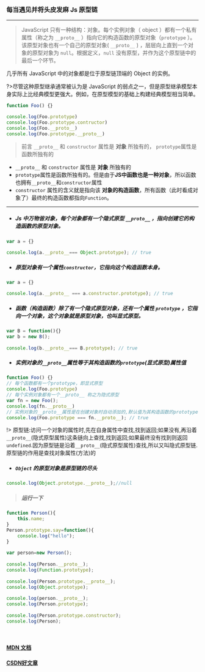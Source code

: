 ### 每当遇见并将头皮发麻 Js 原型链

---

> JavaScript 只有一种结构：对象。每个实例对象（ object ）都有一个私有属性（称之为 `__proto__` ）指向它的构造函数的原型对象（`prototype` ）。该原型对象也有一个自己的原型对象( `__proto__` ) ，层层向上直到一个对象的原型对象为 `null`。根据定义，`null` 没有原型，并作为这个原型链中的最后一个环节。

几乎所有 JavaScript 中的对象都是位于原型链顶端的 Object 的实例。

?>尽管这种原型继承通常被认为是 JavaScript 的弱点之一，但是原型继承模型本身实际上比经典模型更强大。例如，在原型模型的基础上构建经典模型相当简单。


```javascript
function Foo() {}

console.log(Foo.prototype)
console.log(Foo.prototype.contructor)
console.log(Foo.__proto__)
console.log(Foo.prototype.__proto__)
```

> 前言 `__proto__` 和 `constructor` 属性是 **对象** 所独有的， `prototype`属性是函数所独有的

-  `__proto__` 和 `constructor` 属性是 **对象** 所独有的
-  `prototype`属性是函数所独有的。但是由于**JS中函数也是一种对象**，所以函数也拥有`__proto__`和`constructor`属性
-  `constructor` 属性的含义就是指向该 **对象的构造函数**，所有函数（此时看成对象了）最终的构造函数都指向`Function`。
---

- ##### Js 中万物皆对象，每个对象都有一个隐式原型 `__proto__` ，指向创建它的构造函数的原型对象。

```javascript
var a = {}
 
console.log(a.__proto__=== Object.prototype); // true
```

- ##### 原型对象有一个属性`constructor`，它指向这个构造函数本身。

```javascript
var a = {}

console.log(a.__proto__ === a.constructor.prototype); // true
```

- ##### 函数（构造函数）除了有一个隐式原型对象，还有一个属性 `prototype` ，它指向一个对象，这个对象就是原型对象，也叫显式原型。


```javascript
var B = function(){}
var b = new B();
 
console.log(b.__proto__=== B.prototype); // true
```

- ##### 实例对象的`__proto__`属性等于其构造函数的`prototype`(显式原型)属性值

```javascript
function Foo() {}
// 每个函数都有一个prototype，即显式原型
console.log(Foo.prototype)
// 每个实例对象都有一个__proto__ 称之为隐式原型
var fn = new Foo();
console.log(fn.__proto__)
// 实例对象的__proto__属性是在创建对象时自动添加的,默认值为其构造函数的prototype(显式原型)属性值
console.log(Foo.prototype === fn.__proto__); // true
```

!> 原型链:访问一个对象的属性时,先在自身属性中查找,找到返回;如果没有,再沿着`__proto__`(隐式原型属性)这条链向上查找,找到返回;如果最终没有找到则返回`undefined`.因为原型链是沿着`__proto__`(隐式原型属性)查找,所以又叫隐式原型链.原型链的作用是查找对象属性(方法)的

- ##### `Object` 的原型对象是原型链的尽头

```javascript
console.log(Object.prototype.__proto__);//null
```

> ##### 运行一下

```javascript
function Person(){
	this.name;
}
Person.prototype.say=function(){
	console.log("hello");
}
 
var person=new Person();
 
console.log(Person.__proto__);
console.log(Function.prototype);
 
console.log(Person.prototype.__proto__);
console.log(Object.prototype);
 
console.log(person.__proto__);
console.log(Person.prototype);
 
console.log(Person.prototype.constructor);
console.log(Person);
```

<br/>

#### [MDN 文档](https://developer.mozilla.org/zh-CN/docs/Web/JavaScript/Inheritance_and_the_prototype_chain)

#### [CSDN好文章](https://blog.csdn.net/cc18868876837/article/details/81211729)

<style>
@import url('static/css/VueCode.css');
.markdown-section strong{
    color:#e23030;
}
</style>